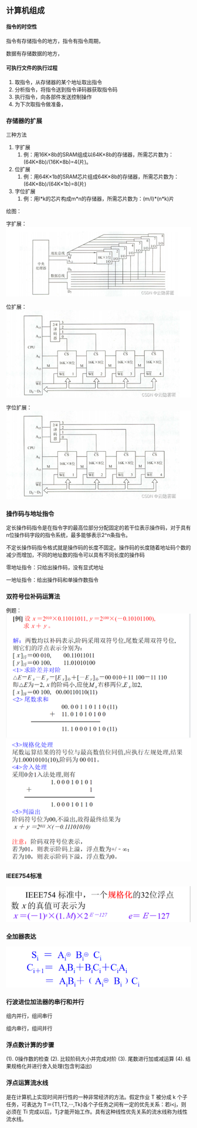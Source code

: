 ## 计算机组成

####  指令的时空性

指令有存储指令的地方，指令有指令周期，

数据有存储数据的地方，

####  可执行文件的执行过程

1. 取指令，从存储器的某个地址取出指令
2. 分析指令，将指令送到指令译码器获取指令码
3. 执行指令，向各部件发送控制操作
4. 为下次取指令做准备，

### 存储器的扩展

三种方法

1. 字扩展
   1. 例：用16K×8b的SRAM组成以64K×8b的存储器，所需芯片数为：(64K×8b)/(16K×8b)=4(片)。
2. 位扩展
   1. 例：用64K×1b的SRAM芯片组成64K×8b的存储器，所需芯片数为：(64K×8b)/(64K×1b)=8(片)
3. 字位扩展
   1. 例：用l\*k的芯片构成m\*n的存储器，所需芯片数为：(m/l)\*(n\*k)片

绘图：

字扩展：
![](.README_images/af3350f7.png)

位扩展：
![](.README_images/101e244f.png)

字位扩展：
![](.README_images/4fcf0b55.png)

### 操作码与地址指令

定长操作码指令是在指令字的最高位部分分配固定的若干位表示操作码，对于具有n位操作码字段的指令系统，最多能够表示2^n条指令。

不定长操作码指令格式就是操作码的长度不固定。操作码的长度随着地址码个数的减少而增加，不同的地址数的指令可以具有不同长度的操作码

零地址指令：只给出操作码，没有显式地址

一地址指令：给出操作码和单操作数指令

### 双符号位补码运算法

例题：
![](.README_images/3d41b30c.png)
![](.README_images/c153221b.png)

### IEEE754标准

![](.README_images/a5c511d4.png)

### 全加器表达

![](.README_images/85c12ada.png)

### 行波进位加法器的串行和并行

组内并行，组间串行

组内串行，组间并行

### 浮点数计算的步骤

(1). 0操作数的检查
(2). 比较阶码大小并完成对阶
(3). 尾数进行加或减运算
(4). 结果规格化并进行舍入处理(包含判溢出)


### 浮点运算流水线

是在计算机上实现时间并行性的一种非常经济的方法。假定作业 T 被分成 k 个子任务，可表达为 T＝{T1,T2,···,Tk}各个子任务之间有一定的优先关系：若i<j，则必须在 Ti 完成以后，Tj才能开始工作。具有这种线性优先关系的流水线称为线性流水线。


